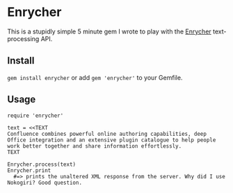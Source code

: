 # Enrycher

This is a stupidly simple 5 minute gem I wrote to play with the [Enrycher](http://ailab.ijs.si/tools/enrycher/) text-processing API.

## Install

`gem install enrycher` or add `gem 'enrycher'` to your Gemfile.

## Usage

    require 'enrycher'
    
    text = <<TEXT
    Confluence combines powerful online authoring capabilities, deep Office integration and an extensive plugin catalogue to help people work better together and share information effortlessly.
    TEXT

    Enrycher.process(text)
    Enrycher.print 
      #=> prints the unaltered XML response from the server. Why did I use Nokogiri? Good question.
